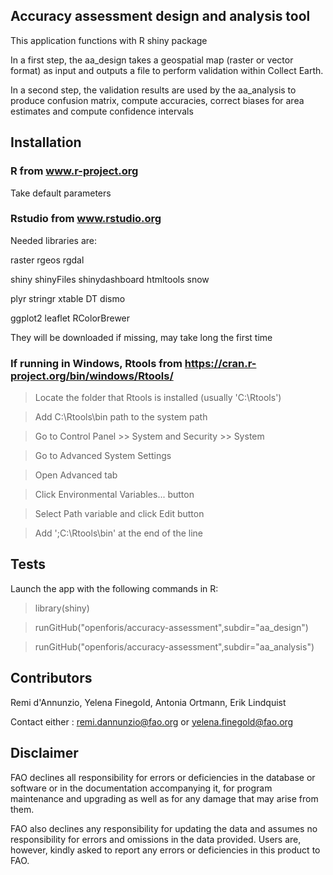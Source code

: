 ## Accuracy assessment design and analysis tool

This application functions with R shiny package

In a first step, the aa_design takes a geospatial map (raster or vector format) as input and outputs a file to perform validation within Collect Earth.

In a second step, the validation results are used by the aa_analysis to produce confusion matrix, compute accuracies, correct biases for area estimates and compute confidence intervals


## Installation
### R from www.r-project.org
Take default parameters

### Rstudio from www.rstudio.org
Needed libraries are:
 
raster
rgeos
rgdal

shiny
shinyFiles
shinydashboard
htmltools
snow

plyr
stringr
xtable
DT
dismo

ggplot2
leaflet
RColorBrewer

They will be downloaded if missing, may take long the first time

### If running in Windows, Rtools from https://cran.r-project.org/bin/windows/Rtools/

>Locate the folder that Rtools is installed (usually 'C:\Rtools')

>Add C:\Rtools\bin path to the system path

>Go to Control Panel >> System and Security >> System

>Go to Advanced System Settings

>Open Advanced tab

>Click Environmental Variables... button

>Select Path variable and click Edit button

>Add ';C:\Rtools\bin' at the end of the line 



## Tests

Launch the app with the following commands in R:

> library(shiny)

> runGitHub("openforis/accuracy-assessment",subdir="aa_design")

> runGitHub("openforis/accuracy-assessment",subdir="aa_analysis")


## Contributors

Remi d'Annunzio, Yelena Finegold, Antonia Ortmann, Erik Lindquist

Contact either : remi.dannunzio@fao.org or yelena.finegold@fao.org


## Disclaimer

FAO declines all responsibility for errors or deficiencies in the database or software or in the documentation accompanying it, for program maintenance and upgrading as well as for any damage that may arise from them. 

FAO also declines any responsibility for updating the data and assumes no responsibility for errors and omissions in the data provided. Users are, however, kindly asked to report any errors or deficiencies in this product to FAO.

